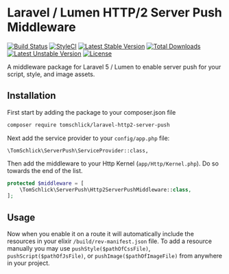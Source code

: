 # Laravel / Lumen HTTP/2 Server Push Middleware

[![Build Status](https://secure.travis-ci.org/tomschlick/laravel-http2-server-push.png)](http://travis-ci.org/tomschlick/laravel-http2-server-push)
[![StyleCI](https://styleci.io/repos/64423074/shield)](https://styleci.io/repos/64423074)
[![Latest Stable Version](https://poser.pugx.org/tomschlick/laravel-http2-server-push/v/stable)](https://packagist.org/packages/tomschlick/laravel-http2-server-push)
[![Total Downloads](https://poser.pugx.org/tomschlick/laravel-http2-server-push/downloads)](https://packagist.org/packages/tomschlick/laravel-http2-server-push)
[![Latest Unstable Version](https://poser.pugx.org/tomschlick/laravel-http2-server-push/v/unstable)](https://packagist.org/packages/tomschlick/laravel-http2-server-push)
[![License](https://poser.pugx.org/tomschlick/laravel-http2-server-push/license)](https://packagist.org/packages/tomschlick/laravel-http2-server-push)


A middleware package for Laravel 5 / Lumen to enable server push for your script, style, and image assets.

## Installation

First start by adding the package to your composer.json file
```bash
composer require tomschlick/laravel-http2-server-push
```

Next add the service provider to your `config/app.php` file:
```
\TomSchlick\ServerPush\ServiceProvider::class,
```


Then add the middleware to your Http Kernel (`app/Http/Kernel.php`). Do so towards the end of the list.
```php
protected $middleware = [
    \TomSchlick\ServerPush\Http2ServerPushMiddleware::class,
];
```

## Usage

Now when you enable it on a route it will automatically include the resources in your elixir `/build/rev-manifest.json` file. 
To add a resource manually you may use `pushStyle($pathOfCssFile)`, `pushScript($pathOfJsFile)`, or `pushImage($pathOfImageFile)` from anywhere in your project.
